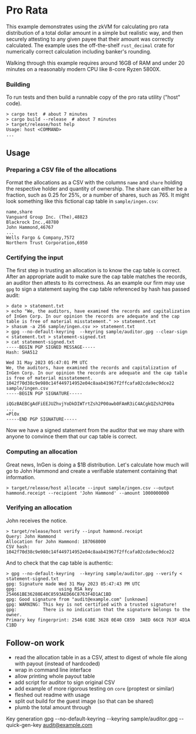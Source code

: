 # Pro Rata

This example demonstrates using the zkVM for calculating pro rata distribution of a total dollar amount in a simple but realistic way, and then securely attesting to any given payee that their amount was correctly calculated. The example uses the off-the-shelf `rust_decimal` crate for numerically correct calculation including banker's rounding.

Walking through this example requires around 16GB of RAM and under 20 minutes on a reasonably modern CPU like 8-core Ryzen 5800X.

### Building

To run tests and then build a runnable copy of the pro rata utility ("host" code).

```
> cargo test  # about 7 minutes
> cargo build --release  # about 7 minutes
> target/release/host help
Usage: host <COMMAND>
...
```

## Usage

### Preparing a CSV file of the allocations

Format the allocations as a CSV with the columns `name` and `share` holding the respective holder and quantity of ownership. The share can either be a fraction, such as 0.25 for 25%, or a number of shares, such as 765. It might look something like this fictional cap table in `sample/ingen.csv`:

```csv
name,share
Vanguard Group Inc. (The),48823
Blackrock Inc.,48780
John Hammond,46767
...
Wells Fargo & Company,7572
Northern Trust Corporation,6950
```

### Certifying the input

The first step in trusting an allocation is to know the cap table is correct. After an appropriate audit to make sure the cap table matches the records, an auditor then attests to its correctness. As an example our firm may use `gpg` to sign a statement saying the cap table referenced by hash has passed audit:

```
> date > statement.txt
> echo "We, the auditors, have examined the records and capitalization of InGen Corp. In our opinion the records are adequate and the cap table is free of material misstatement." >> statement.txt
> shasum -a 256 sample/ingen.csv >> statement.txt
> gpg --no-default-keyring  --keyring sample/auditor.gpg --clear-sign < statement.txt > statement-signed.txt
> cat statement-signed.txt
-----BEGIN PGP SIGNED MESSAGE-----
Hash: SHA512

Wed 31 May 2023 05:47:01 PM UTC
We, the auditors, have examined the records and capitalization of InGen Corp. In our opinion the records are adequate and the cap table is free of material misstatement.
1042f70d38c9e980c14f449714952e04c8aab41967f2ffcafa02cda9ec9dce22  sample/ingen.csv
-----BEGIN PGP SIGNATURE-----

iQGzBAEBCgAdFiEEJUZhvjYoDkDIWTrtZsh2P00awb0FAmR3iC4ACgkQZsh2P00a
...
=Pl0x
-----END PGP SIGNATURE-----
```

Now we have a signed statement from the auditor that we may share with anyone to convince them that our cap table is correct.

### Computing an allocation

Great news, InGen is doing a $1B distribution. Let's calculate how much will go to John Hammond and create a verifiable statement containing that information.

```
> target/release/host allocate --input sample/ingen.csv --output hammond.receipt --recipient 'John Hammond' --amount 1000000000
```

### Verifying an allocation

John receives the notice.

```
> target/release/host verify --input hammond.receipt
Query: John Hammond
Allocation for John Hammond: 187068000
CSV hash: 1042f70d38c9e980c14f449714952e04c8aab41967f2ffcafa02cda9ec9dce22
```

And to check that the cap table is authentic:

```
> gpg --no-default-keyring  --keyring sample/auditor.gpg --verify < statement-signed.txt
gpg: Signature made Wed 31 May 2023 05:47:43 PM UTC
gpg:                using RSA key 254661BE36280E40C8593AED66C8763F4D1AC1BD
gpg: Good signature from "audit@example.com" [unknown]
gpg: WARNING: This key is not certified with a trusted signature!
gpg:          There is no indication that the signature belongs to the owner.
Primary key fingerprint: 2546 61BE 3628 0E40 C859  3AED 66C8 763F 4D1A C1BD
```

## Follow-on work

- read the allocation table in as a CSV, attest to digest of whole file along with payout (instead of hardcoded)
- wrap in command line interface
- allow printing whole payout table
- add script for auditor to sign original CSV
- add example of more rigorous testing on `core` (proptest or similar)
- fleshed out readme with usage
- split out build for the guest image (so that can be shared)
- plumb the total amount through

Key generation
gpg --no-default-keyring  --keyring sample/auditor.gpg --quick-gen-key audit@example.com